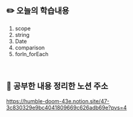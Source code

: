 ## :pencil2:  오늘의 학습내용
1. scope
2. string
3. Date
4. comparison
5. forln_forEach
<br>

## :memo:  공부한 내용 정리한 노션 주소
<https://humble-doom-43e.notion.site/47-3c830329e9bc4041809669c626adb69e?pvs=4>
